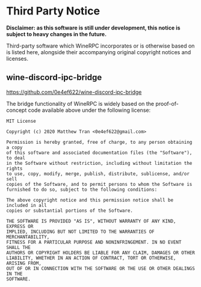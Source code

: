 # Third Party Notice

**Disclaimer: as this software is still under development, this notice is subject to heavy changes in the future.**

Third-party software which WineRPC incorporates or is otherwise based on is listed here, alongside their accompanying original copyright notices and licenses.

## wine-discord-ipc-bridge
https://github.com/0e4ef622/wine-discord-ipc-bridge

The bridge functionality of WineRPC is widely based on the proof-of-concept code available above under the following license:

```
MIT License

Copyright (c) 2020 Matthew Tran <0e4ef622@gmail.com>

Permission is hereby granted, free of charge, to any person obtaining a copy
of this software and associated documentation files (the "Software"), to deal
in the Software without restriction, including without limitation the rights
to use, copy, modify, merge, publish, distribute, sublicense, and/or sell
copies of the Software, and to permit persons to whom the Software is
furnished to do so, subject to the following conditions:

The above copyright notice and this permission notice shall be included in all
copies or substantial portions of the Software.

THE SOFTWARE IS PROVIDED "AS IS", WITHOUT WARRANTY OF ANY KIND, EXPRESS OR
IMPLIED, INCLUDING BUT NOT LIMITED TO THE WARRANTIES OF MERCHANTABILITY,
FITNESS FOR A PARTICULAR PURPOSE AND NONINFRINGEMENT. IN NO EVENT SHALL THE
AUTHORS OR COPYRIGHT HOLDERS BE LIABLE FOR ANY CLAIM, DAMAGES OR OTHER
LIABILITY, WHETHER IN AN ACTION OF CONTRACT, TORT OR OTHERWISE, ARISING FROM,
OUT OF OR IN CONNECTION WITH THE SOFTWARE OR THE USE OR OTHER DEALINGS IN THE
SOFTWARE.
```